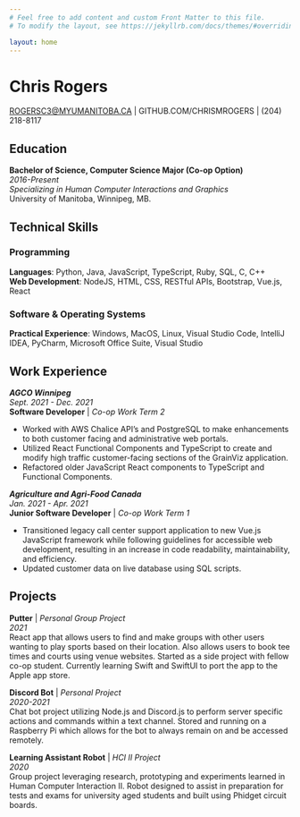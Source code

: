 ```yaml
---
# Feel free to add content and custom Front Matter to this file.
# To modify the layout, see https://jekyllrb.com/docs/themes/#overriding-theme-defaults

layout: home
---  
```


# Chris Rogers
ROGERSC3@MYUMANITOBA.CA | GITHUB.COM/CHRISMROGERS | (204) 218-8117

## Education
**Bachelor of Science, Computer Science Major (Co-op Option)**  
*2016-Present*  
*Specializing in Human Computer Interactions and Graphics*  
University of Manitoba, Winnipeg, MB.

## Technical Skills
### Programming
**Languages**: Python, Java, JavaScript, TypeScript, Ruby, SQL, C, C++  
**Web Development**: NodeJS, HTML, CSS, RESTful APIs, Bootstrap, Vue.js, React

### Software & Operating Systems
**Practical Experience**: Windows, MacOS, Linux, Visual Studio Code, IntelliJ IDEA, PyCharm, Microsoft Office Suite, Visual Studio

## Work Experience
***AGCO Winnipeg***  
*Sept. 2021 - Dec. 2021*  
**Software Developer** | *Co-op Work Term 2*
- Worked with AWS Chalice API’s and PostgreSQL to make enhancements to both customer facing
and administrative web portals.
- Utilized React Functional Components and TypeScript to create and modify high traffic customer-facing sections of the GrainViz application.
- Refactored older JavaScript React components to TypeScript and Functional Components.

***Agriculture and Agri-Food Canada***  
*Jan. 2021 - Apr. 2021*  
**Junior Software Developer** | *Co-op Work Term 1*
- Transitioned legacy call center support application to new Vue.js JavaScript framework while
following guidelines for accessible web development, resulting in an increase in code readability,
maintainability, and efficiency.
- Updated customer data on live database using SQL scripts.

## Projects
**Putter** | *Personal Group Project*  
*2021*  
React app that allows users to find and make groups with other users wanting to play sports based on
their location. Also allows users to book tee times and courts using venue websites. Started as a side
project with fellow co-op student. Currently learning Swift and SwiftUI to port the app to the Apple app
store.

**Discord Bot** | *Personal Project*  
*2020-2021*  
Chat bot project utilizing Node.js and Discord.js to perform server specific actions and commands within
a text channel. Stored and running on a Raspberry Pi which allows for the bot to always remain on and
be accessed remotely.

**Learning Assistant Robot** | *HCI II Project*  
*2020*  
Group project leveraging research, prototyping and experiments learned in Human Computer
Interaction II. Robot designed to assist in preparation for tests and exams for university aged students
and built using Phidget circuit boards.
